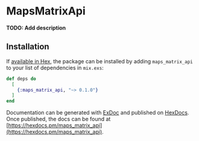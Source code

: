 # MapsMatrixApi

**TODO: Add description**

## Installation

If [available in Hex](https://hex.pm/docs/publish), the package can be installed
by adding `maps_matrix_api` to your list of dependencies in `mix.exs`:

```elixir
def deps do
  [
    {:maps_matrix_api, "~> 0.1.0"}
  ]
end
```

Documentation can be generated with [ExDoc](https://github.com/elixir-lang/ex_doc)
and published on [HexDocs](https://hexdocs.pm). Once published, the docs can
be found at [https://hexdocs.pm/maps_matrix_api](https://hexdocs.pm/maps_matrix_api).

